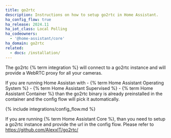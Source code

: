 ```yaml
---
title: go2rtc
description: Instructions on how to setup go2rtc in Home Assistant.
ha_config_flow: true
ha_release: 2024.11
ha_iot_class: Local Polling
ha_codeowners:
  - '@home-assistant/core'
ha_domain: go2rtc
related:
  - docs: /installation/
---
```


The go2rtc {% term integration %} will connect to a go2rtc instance and will provide a WebRTC proxy for all your cameras.

If you are running Home Assistan with
    - {% term Home Assistant Operating System %}
    - {% term Home Assistant Supervised %}
    - {% term Home Assistant Container %}
than the go2rtc binary is already preinstalled in the container and the config flow will pick it automatically.

{% include integrations/config_flow.md %}

If you are running {% term Home Assistant Core %}, than you need to setup a go2rtc instance and provide the url in the config flow.
Please refer to https://github.com/AlexxIT/go2rtc/

